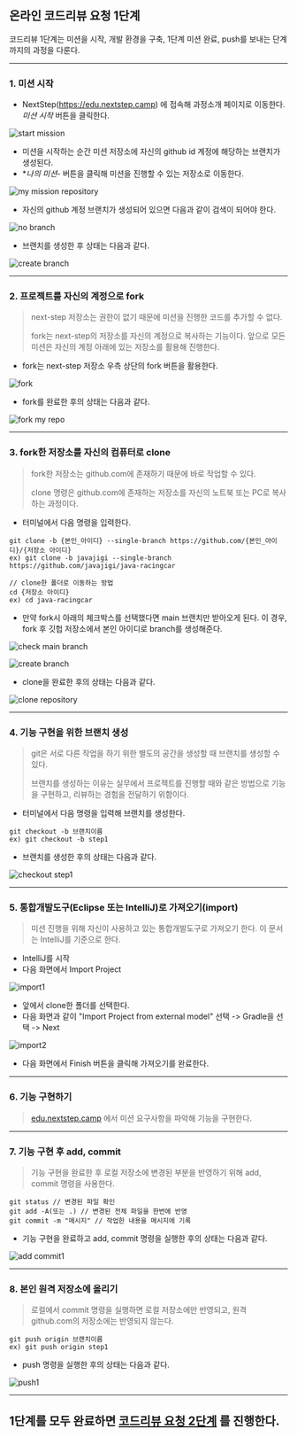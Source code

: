 ## 온라인 코드리뷰 요청 1단계
코드리뷰 1단계는 미션을 시작, 개발 환경을 구축, 1단계 미션 완료, push를 보내는 단계까지의 과정을 다룬다.

---
### 1. 미션 시작
- NextStep(https://edu.nextstep.camp) 에 접속해 과정소개 페이지로 이동한다. *미션 시작* 버튼을 클릭한다.

![start mission](./images/etc/start_mission.png)

- 미션을 시작하는 순간 미션 저장소에 자신의 github id 계정에 해당하는 브랜치가 생성된다.
- **나의 미션*- 버튼을 클릭해 미션을 진행할 수 있는 저장소로 이동한다.

![my mission repository](./images/etc/my_mission_repository.png)

- 자신의 github 계정 브랜치가 생성되어 있으면 다음과 같이 검색이 되어야 한다.

![no branch](./images/etc/branch_github.png)

- 브랜치를 생성한 후 상태는 다음과 같다.

![create branch](./images/create_branch.png)

---
### 2. 프로젝트를 자신의 계정으로 fork 
> next-step 저장소는 권한이 없기 때문에 미션을 진행한 코드를 추가할 수 없다.
> 
> fork는 next-step의 저장소를 자신의 계정으로 복사하는 기능이다. 앞으로 모든 미션은 자신의 계정 아래에 있는 저장소를 활용해 진행한다.

- fork는 next-step 저장소 우측 상단의 fork 버튼을 활용한다.

![fork](./images/etc/fork.png)

- fork를 완료한 후의 상태는 다음과 같다.

![fork my repo](./images/fork_my_repo.png)

---
### 3. fork한 저장소를 자신의 컴퓨터로 clone
> fork한 저장소는 github.com에 존재하기 때문에 바로 작업할 수 있다.
>
> clone 명령은 github.com에 존재하는 저장소를 자신의 노트북 또는 PC로 복사하는 과정이다.

- 터미널에서 다음 명령을 입력한다.

```
git clone -b {본인_아이디} --single-branch https://github.com/{본인_아이디}/{저장소 아이디}
ex) git clone -b javajigi --single-branch https://github.com/javajigi/java-racingcar
```
```
// clone한 폴더로 이동하는 방법
cd {저장소 아이디}
ex) cd java-racingcar
```

- 만약 fork시 아래의 체크박스를 선택했다면 main 브랜치만 받아오게 된다. 이 경우, fork 후 깃헙 저장소에서 본인 아이디로 branch를 생성해준다.

![check main branch](./images/etc/fork_main_check.png)

![create branch](./images/etc/create_branch.png)


- clone을 완료한 후의 상태는 다음과 같다.

![clone repository](./images/clone_repository.png)

---
### 4. 기능 구현을 위한 브랜치 생성
> git은 서로 다른 작업을 하기 위한 별도의 공간을 생성할 때 브랜치를 생성할 수 있다.
>
> 브랜치를 생성하는 이유는 실무에서 프로젝트를 진행할 때와 같은 방법으로 기능을 구현하고, 리뷰하는 경험을 전달하기 위함이다.

- 터미널에서 다음 명령을 입력해 브랜치를 생성한다.

```
git checkout -b 브랜치이름
ex) git checkout -b step1
```

- 브랜치를 생성한 후의 상태는 다음과 같다.

![checkout step1](./images/checkout_step1.png)

---
### 5. 통합개발도구(Eclipse 또는 IntelliJ)로 가져오기(import)
> 미션 진행을 위해 자신이 사용하고 있는 통합개발도구로 가져오기 한다. 이 문서는 IntelliJ를 기준으로 한다.

- IntelliJ를 시작
- 다음 화면에서 Import Project

![import1](./images/etc/import1.png)

- 앞에서 clone한 폴더를 선택한다.
- 다음 화면과 같이 "Import Project from external model" 선택 -> Gradle을 선택 -> Next

![import2](./images/etc/import2.png)

- 다음 화면에서 Finish 버튼을 클릭해 가져오기를 완료한다.

---
### 6. 기능 구현하기
> [edu.nextstep.camp](https://edu.nextstep.camp) 에서 미션 요구사항을 파악해 기능을 구현한다.

---
### 7. 기능 구현 후 add, commit
> 기능 구현을 완료한 후 로컬 저장소에 변경된 부분을 반영하기 위해 add, commit 명령을 사용한다.

```
git status // 변경된 파일 확인
git add -A(또는 .) // 변경된 전체 파일을 한번에 반영
git commit -m "메시지" // 작업한 내용을 메시지에 기록
```

- 기능 구현을 완료하고 add, commit 명령을 실행한 후의 상태는 다음과 같다.

![add commit1](./images/add_commit_1.png)

---
### 8. 본인 원격 저장소에 올리기
> 로컬에서 commit 명령을 실행하면 로컬 저장소에만 반영되고, 원격 github.com의 저장소에는 반영되지 않는다.

```
git push origin 브랜치이름
ex) git push origin step1
```

- push 명령을 실행한 후의 상태는 다음과 같다.

![push1](./images/push1.png)

---
## 1단계를 모두 완료하면 [코드리뷰 요청 2단계](./review-step2.md) 를 진행한다.